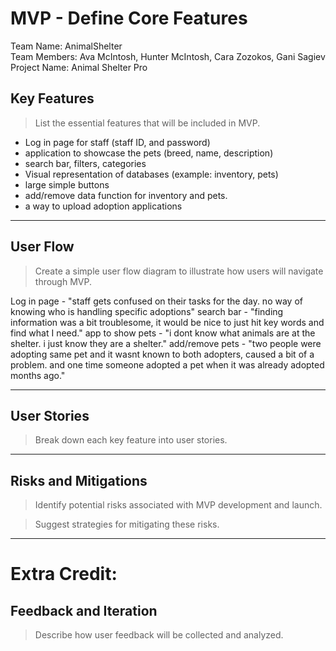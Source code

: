 # MVP \- Define Core Features

Team Name:  AnimalShelter  
Team Members: Ava McIntosh, Hunter McIntosh, Cara Zozokos, Gani Sagiev  
Project Name: Animal Shelter Pro

## Key Features

> List the essential features that will be included in MVP.  

- Log in page for staff (staff ID, and password)
- application to showcase the pets (breed, name, description)
- search bar, filters, categories
- Visual representation of databases (example: inventory, pets)
- large simple buttons
- add/remove data function for inventory and pets.
- a way to upload adoption applications

***

## User Flow

> Create a simple user flow diagram to illustrate how users will navigate through MVP.

Log in page - "staff gets confused on their tasks for the day. no way of knowing who is handling specific adoptions"
search bar - "finding information was a bit troublesome, it would be nice to just hit key words and find what I need."
app to show pets - "i dont know what animals are at the shelter. i just know they are a shelter."
add/remove pets - "two people were adopting same pet and it wasnt known to both adopters, caused a bit of a problem. and one time someone adopted a pet when it was already adopted months ago."

 ***

## User Stories

> Break down each key feature into user stories.

***

## Risks and Mitigations

> Identify potential risks associated with MVP development and launch.


> Suggest strategies for mitigating these risks.

*** 

# Extra Credit:

## Feedback and Iteration

> Describe how user feedback will be collected and analyzed.
